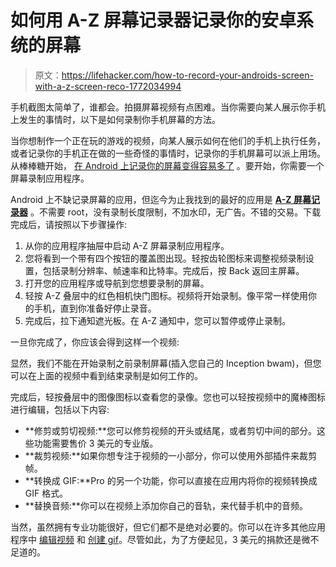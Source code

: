 # 如何用 A-Z 屏幕记录器记录你的安卓系统的屏幕

> 原文：<https://lifehacker.com/how-to-record-your-androids-screen-with-a-z-screen-reco-1772034994>

手机截图太简单了，谁都会。拍摄屏幕视频有点困难。当你需要向某人展示你手机上发生的事情时，以下是如何录制你手机屏幕的方法。



当你想制作一个正在玩的游戏的视频，向某人展示如何在他们的手机上执行任务，或者记录你的手机正在做的一些奇怪的事情时，记录你的手机屏幕可以派上用场。从棒棒糖开始， [在 Android 上记录你的屏幕变得容易多了](http://www.androidpolice.com/2014/11/06/lollipop-feature-spotlight-apps-can-now-capture-screen-recordings-without-root/) 。要开始，你需要一个屏幕录制应用程序。

Android 上不缺记录屏幕的应用，但迄今为止我找到的最好的应用是 [**A-Z 屏幕记录器**](https://play.google.com/store/apps/details?id=com.hecorat.screenrecorder.free) 。不需要 root，没有录制长度限制，不加水印，无广告。不错的交易。下载完成后，请按照以下步骤操作:

1.  从你的应用程序抽屉中启动 A-Z 屏幕录制应用程序。
2.  您将看到一个带有四个按钮的覆盖图出现。轻按齿轮图标来调整视频录制设置，包括录制分辨率、帧速率和比特率。完成后，按 Back 返回主屏幕。
3.  打开您的应用程序或导航到您想要录制的屏幕。
4.  轻按 A-Z 叠层中的红色相机快门图标。视频将开始录制。像平常一样使用你的手机，直到你准备好停止录音。
5.  完成后，拉下通知遮光板。在 A-Z 通知中，您可以暂停或停止录制。

一旦你完成了，你应该会得到这样一个视频:

显然，我们不能在开始录制之前录制屏幕(插入您自己的 Inception bwam)，但您可以在上面的视频中看到结束录制是如何工作的。

完成后，轻按叠层中的图像图标以查看您的录像。您也可以轻按视频中的魔棒图标进行编辑，包括以下内容:

*   **修剪或剪切视频:**您可以修剪视频的开头或结尾，或者剪切中间的部分。这些功能需要售价 3 美元的专业版。
*   **裁剪视频:**如果你想专注于视频的一小部分，你可以使用外部插件来裁剪帧。
*   **转换成 GIF:**Pro 的另一个功能，你可以直接在应用内将你的视频转换成 GIF 格式。
*   **替换音频:**你可以在视频上添加你自己的音轨，来代替手机中的音频。

当然，虽然拥有专业功能很好，但它们都不是绝对必要的。你可以在许多其他应用程序中 [编辑视频](http://lifehacker.com/the-basics-of-video-editing-the-complete-guide-5785558) 和 [创建 gif](http://lifehacker.com/the-complete-guide-to-making-animated-gifs-1503276993)。尽管如此，为了方便起见，3 美元的捐款还是微不足道的。